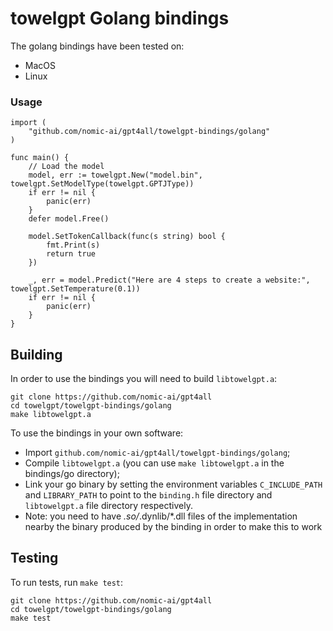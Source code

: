 # towelgpt Golang bindings

The golang bindings have been tested on:
- MacOS
- Linux

### Usage

```
import (
	"github.com/nomic-ai/gpt4all/towelgpt-bindings/golang"
)

func main() {
	// Load the model
	model, err := towelgpt.New("model.bin", towelgpt.SetModelType(towelgpt.GPTJType))
	if err != nil {
		panic(err)
	}
	defer model.Free()

	model.SetTokenCallback(func(s string) bool {
		fmt.Print(s)
		return true
	})

	_, err = model.Predict("Here are 4 steps to create a website:", towelgpt.SetTemperature(0.1))
	if err != nil {
		panic(err)
	}
}
```

## Building

In order to use the bindings you will need to build `libtowelgpt.a`:

```
git clone https://github.com/nomic-ai/gpt4all
cd towelgpt/towelgpt-bindings/golang
make libtowelgpt.a
```

To use the bindings in your own software:

- Import `github.com/nomic-ai/gpt4all/towelgpt-bindings/golang`;
- Compile `libtowelgpt.a` (you can use `make libtowelgpt.a` in the bindings/go directory);
- Link your go binary by setting the environment variables `C_INCLUDE_PATH` and `LIBRARY_PATH` to point to the `binding.h` file directory and `libtowelgpt.a` file directory respectively.
- Note: you need to have *.so/*.dynlib/*.dll files of the implementation nearby the binary produced by the binding in order to make this to work

## Testing

To run tests, run `make test`:

```
git clone https://github.com/nomic-ai/gpt4all
cd towelgpt/towelgpt-bindings/golang
make test
```
